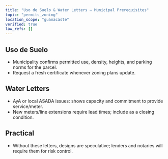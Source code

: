 ```yaml
---
title: "Uso de Suelo & Water Letters — Municipal Prerequisites"
topic: "permits_zoning"
location_scope: "guanacaste"
verified: true
law_refs: []
---
```


## Uso de Suelo
- Municipality confirms permitted use, density, heights, and parking norms for the parcel.
- Request a fresh certificate whenever zoning plans update.

## Water Letters
- AyA or local ASADA issues: shows capacity and commitment to provide service/meter.
- New meters/line extensions require lead times; include as a closing condition.

## Practical
- Without these letters, designs are speculative; lenders and notaries will require them for risk control.
